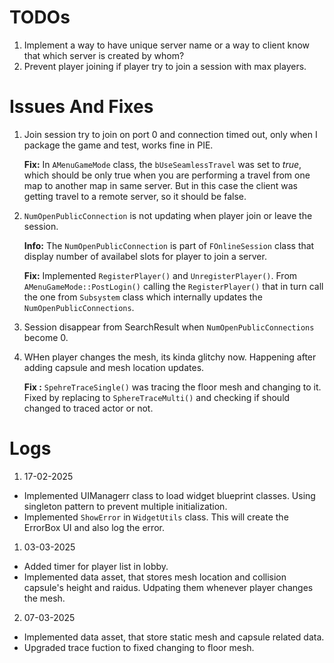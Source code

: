 
# TODOs
1. Implement a way to have unique server name or a way to client know that which server is created by whom?
1. Prevent player joining if player try to join a session with max players.

# Issues And Fixes
1. Join session try to join on port 0 and connection timed out, only when I package the game and test, works fine in PIE.

	**Fix:** In `AMenuGameMode` class, the `bUseSeamlessTravel` was set to *true*, which should be only true when you are performing a travel from one map to another map in same server. But in this case the client was getting travel to a remote server, so it should be false. 

2. `NumOpenPublicConnection` is not updating when player join or leave the session.

	**Info:** The `NumOpenPublicConnection` is part of `FOnlineSession` class that display number of availabel slots for player to join a server.

	**Fix:** Implemented `RegisterPlayer()` and `UnregisterPlayer()`. From `AMenuGameMode::PostLogin()` calling the `RegisterPlayer()` that in turn call the one from `Subsystem` class which internally updates the `NumOpenPublicConnections`.

3. Session disappear from SearchResult when `NumOpenPublicConnections` become 0.

4. WHen player changes the mesh, its kinda glitchy now. Happening after adding capsule and mesh location updates.

	**Fix	:** `SpehreTraceSingle()` was tracing the floor mesh and changing to it. Fixed by replacing to `SphereTraceMulti()` and checking if should changed to traced actor or not.

# Logs

1. 17-02-2025 
- Implemented UIManagerr class to load widget blueprint classes. Using singleton pattern to prevent multiple initialization.
- Implemented `ShowError` in `WidgetUtils` class. This will create the ErrorBox UI and also log the error.

1. 03-03-2025
- Added timer for player list in lobby.
- Implemented data asset, that stores mesh location and collision capsule's height and raidus. Udpating them whenever player changes the mesh.

2. 07-03-2025
- Implemented data asset, that store static mesh and capsule related data.
- Upgraded trace fuction to fixed changing to floor mesh.